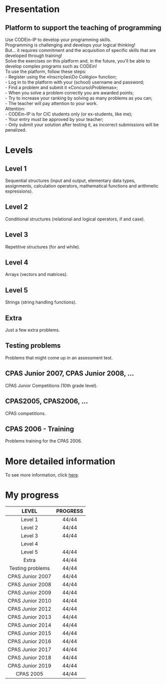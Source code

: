 # Presentation

## Platform to support the teaching of programming

<p>
	Use CODEin-IP to develop your programming skills.<br>
	Programming is challenging and develops your logical thinking!<br>
	But... it requires commitment and the acquisition of specific skills that are developed through training!<br>
	Solve the exercises on this platform and, in the future, you'll be able to develop complex programs such as CODEin!<br>
	To use the platform, follow these steps:<br>
	- Register using the «Inscrições\Do Colégio» function;<br>
	- Log in to the platform with your (school) username and password;<br>
	- Find a problem and submit it «Concurso\Problemas»;<br>
	- When you solve a problem correctly you are awarded points;<br>
	- Try to increase your ranking by solving as many problems as you can;<br>
	- The teacher will pay attention to your work.<br>
	Attention:<br>
	- CODEin-IP is for CIC students only (or ex-students, like me);<br>
	- Your entry must be approved by your teacher;<br>
	- Only submit your solution after testing it, as incorrect submissions will be penalized.
</p>

# Levels

## Level 1

<p>
	Sequential structures (input and output, elementary data types, assignments, calculation operators, mathematical functions and arithmetic expressions).
</p>

## Level 2

<p>
	Conditional structures (relational and logical operators, if and case).
</p>

## Level 3

<p>
	Repetitive structures (for and while).
</p>

## Level 4

<p>
	Arrays (vectors and matrices).
</p>

## Level 5

<p>
	Strings (string handling functions).
</p>

## Extra

<p>
	Just a few extra problems.
</p>

## Testing problems

<p>
	Problems that might come up in an assessment test.
</p>

## CPAS Junior 2007, CPAS Junior 2008, ...

<p>
	CPAS Junior Competitions (10th grade level).
</p>

## CPAS2005, CPAS2006, ...

<p>
	CPAS competitions.
</p>

## CPAS 2006 - Training

<p>
	Problems training for the CPAS 2006.
</p>

# More detailed information

<p>
	To see more information, click <a href="https://winhost.cic.pt/IP/">here</a>.
</p>

# My progress

<div align="center">
	<table style="text-align: center">
		<thead>
			<tr>
				<th>LEVEL</th>
				<th>PROGRESS</th>
			</tr>
		</thead>
		<tbody>
			<tr>
				<td>Level 1</td>
				<td>44/44</td>
			</tr>
			<tr>
				<td>Level 2</td>
				<td>44/44</td>
			</tr>
			<tr>
				<td>Level 3</td>
				<td>44/44</td>
			</tr>
			<tr>
				<td>Level 4</td>
			</tr>
			<tr>
				<td>Level 5</td>
				<td>44/44</td>
			</tr>
			<tr>
				<td>Extra</td>
				<td>44/44</td>
			</tr>
			<tr>
				<td>Testing problems</td>
				<td>44/44</td>
			</tr>
			<tr>
				<td>CPAS Junior 2007</td>
				<td>44/44</td>
			</tr>
			<tr>
				<td>CPAS Junior 2008</td>
				<td>44/44</td>
			</tr>
			<tr>
				<td>CPAS Junior 2009</td>
				<td>44/44</td>
			</tr>
			<tr>
				<td>CPAS Junior 2010</td>
				<td>44/44</td>
			</tr>
			<tr>
				<td>CPAS Junior 2012</td>
				<td>44/44</td>
			</tr>
			<tr>
				<td>CPAS Junior 2013</td>
				<td>44/44</td>
			</tr>
			<tr>
				<td>CPAS Junior 2014</td>
				<td>44/44</td>
			</tr>
			<tr>
				<td>CPAS Junior 2015</td>
				<td>44/44</td>
			</tr>
			<tr>
				<td>CPAS Junior 2016</td>
				<td>44/44</td>
			</tr>
			<tr>
				<td>CPAS Junior 2017</td>
				<td>44/44</td>
			</tr>
			<tr>
				<td>CPAS Junior 2018</td>
				<td>44/44</td>
			</tr>
			<tr>
				<td>CPAS Junior 2019</td>
				<td>44/44</td>
			</tr>
			<tr>
				<td>CPAS 2005</td>
				<td>44/44</td>
			</tr>
		</tbody>
	</table>
</div>
